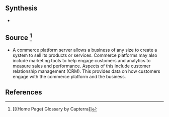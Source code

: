 ## Synthesis
- 
## Source [^1]
- A commerce platform server allows a business of any size to create a system to sell its products or services. Commerce platforms may also include marketing tools to help engage customers and analytics to measure sales and performance. Aspects of this include customer relationship management (CRM). This provides data on how customers engage with the commerce platform and the business.
## References

[^1]: [[(Home Page) Glossary by Capterra]]